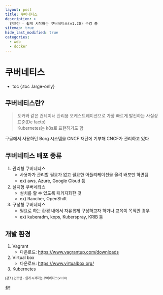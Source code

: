 ```yaml
---
layout: post
title: 쿠버네티스
description: >
  인프런 - 쉽게 시작하는 쿠버네티스(v1.20) 수강 중
sitemap: true
hide_last_modified: true
categories:
  - web
  - docker
---
```


# 쿠버네티스

* toc
{:toc .large-only}

## 쿠버네티스란?

> 도커와 같은 컨테이너 관리용 오케스트레이션으로 가장 빠르게 발전하는 사실상 표준(De facto)  
> Kubernetes는 k8s로 표현하기도 함

구글에서 사용하던 Borg 시스템을 CNCF 재단에 기부해 CNCF가 관리하고 있다 

## 쿠버네티스 배포 종류

1. 관리형 쿠버네티스
    - 사용자가 관리할 필요가 없고 필요한 어플리케이션을 올려 배포만 하면됨 
    - ex) aws, Azure, Google Cloud 등
2. 설치형 쿠버네티스
    - 설치를 할 수 있도록 패키지화한 것
    - ex) Rancher, OpenShift
3. 구성형 쿠버네티스
    - 필요로 하는 환경 내에서 자유롭게 구성하고자 하거나 교육이 목적인 경우
    - ex) kuberadm, kops, Kuberspray, KRIB 등

## 개발 환경

1. Vagrant
    - 다운로드: <https://www.vagrantup.com/downloads>
2. Virtual box
    - 다운로드: <https://www.virtualbox.org/>
3. Kubernetes

<span style="font-size:70%">[참조] 인프런 - 쉽게 시작하는 쿠버네티스(v1.20)

끝!
